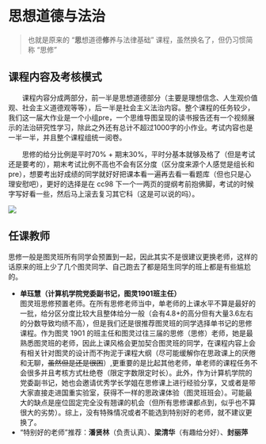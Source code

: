 # 思想道德与法治

> 也就是原来的 “**思**想道德**修**养与法律基础” 课程，虽然换名了，但仍习惯简称 “思修”

## 课程内容及考核模式
&emsp;&emsp;课程内容分成两部分，前一半是思想道德部分（主要是理想信念、人生观价值观、社会主义道德观等等），后一半是社会主义法治内容。整个课程的任务较少，我们这一届大作业是一个小组pre，一个思维导图呈现的读书报告还有一个视频展示的法治研究性学习，除此之外还有总计不超过1000字的小作业。考试内容也是一半一半，并且整个课程组统一阅卷。

&emsp;&emsp;思修的给分比例是平时70% + 期末30%，平时分基本就够及格了（但是考试还是要考的），期末考试比例不高也不会有区分度（区分度来源个人感觉是组长和 pre），想要考出好成绩的同学就好好把课本看一遍再去看一看题库（但也只是心理安慰吧），更好的选择是在 cc98 下一个一两页的提纲考前抱佛脚，考试的时候字写好看一些，然后马上滚去复习其它科（这是可以说的吗）。

![](https://cdn.tonycrane.cc/turing2022/images/sixiu.jpg)

## 任课教师
思修一般是图灵班所有同学会预置到一起，因此其实不是很建议更换老师，这样的话原来的班上少了几个图灵同学、自己跑去了都是陌生同学的班上都是有些尴尬的。

- **单珏慧（计算机学院党委副书记，图灵1901班主任）**  
    图灵班思修预置老师。在所有思修老师当中，单老师的上课水平不算是最好的一批，给分区分度比较大且整体给分一般（会有4.8+的高分但有大量3.6左右的分数导致均绩不高），但是我们还是很推荐图灵班的同学选择单书记的思修课程。作为图灵 1901 的班主任和图灵过往三届的思修（思修）老师，她是最熟悉图灵班的老师，因此上课风格会更加契合图灵班的同学，在课程内容上会有相关针对图灵的设计而不拘泥于课程大纲（尽可能缓解你在思政课上的厌倦和无聊，<del>虽然但是还是很困</del>）,更重要的是比起其他老师，单老师的课程任务不会很多并且考核方式杜绝卷（限定字数限定时长）。此外，作为计算机学院的党委副书记，她也会邀请优秀学长学姐在思修课上进行经验分享，又或者是带大家直接走进国重实验室，获得不一样的思政课体验（图灵班班会）。可能最大的缺点是座位固定完全没有翘课的机会（但所有思修课都点到，似乎也不算很大的劣势）。综上，没有特殊情况或者不能选到特别好的老师，就不建议更换了。
- “特别好的老师”推荐：**潘贤林**（负责认真）、**梁清华**（有趣给分好）、**封丽萍**
